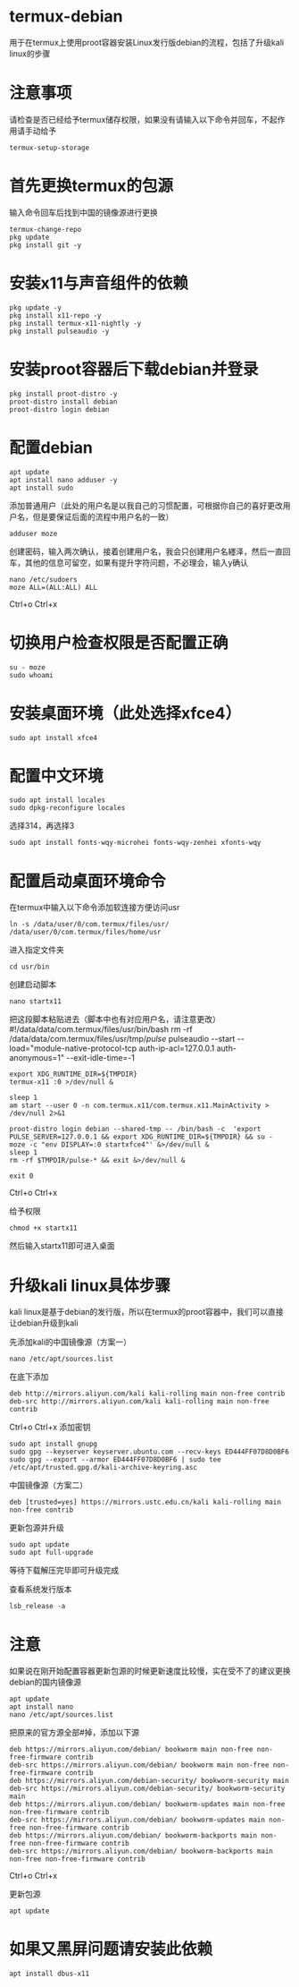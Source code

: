 # termux-debian
用于在termux上使用proot容器安装Linux发行版debian的流程，包括了升级kali linux的步骤
# 注意事项
请检查是否已经给予termux储存权限，如果没有请输入以下命令并回车，不起作用请手动给予

    termux-setup-storage

# 首先更换termux的包源
输入命令回车后找到中国的镜像源进行更换

    termux-change-repo
    pkg update
    pkg install git -y

# 安装x11与声音组件的依赖

    pkg update -y
    pkg install x11-repo -y
    pkg install termux-x11-nightly -y
    pkg install pulseaudio -y
    
# 安装proot容器后下载debian并登录

    pkg install proot-distro -y
    proot-distro install debian
    proot-distro login debian

# 配置debian

    apt update
    apt install nano adduser -y
    apt install sudo

添加普通用户（此处的用户名是以我自己的习惯配置，可根据你自己的喜好更改用户名，但是要保证后面的流程中用户名的一致）

    adduser moze

创建密码，输入两次确认，接着创建用户名，我会只创建用户名纆泽，然后一直回车，其他的信息可留空，如果有提升字符问题，不必理会，输入y确认

    nano /etc/sudoers
    moze ALL=(ALL:ALL) ALL

Ctrl+o Ctrl+x

# 切换用户检查权限是否配置正确

    su - moze
    sudo whoami

# 安装桌面环境（此处选择xfce4）

    sudo apt install xfce4

# 配置中文环境

    sudo apt install locales
    sudo dpkg-reconfigure locales

选择314，再选择3

    sudo apt install fonts-wqy-microhei fonts-wqy-zenhei xfonts-wqy

# 配置启动桌面环境命令

在termux中输入以下命令添加软连接方便访问usr

    ln -s /data/user/0/com.termux/files/usr/ /data/user/0/com.termux/files/home/usr
进入指定文件夹

    cd usr/bin

创建启动脚本

    nano startx11

把这段脚本粘贴进去（脚本中也有对应用户名，请注意更改）
    #!/data/data/com.termux/files/usr/bin/bash
    rm -rf /data/data/com.termux/files/usr/tmp/*pulse*
    pulseaudio --start --load="module-native-protocol-tcp auth-ip-acl=127.0.0.1 auth-anonymous=1" --exit-idle-time=-1

    export XDG_RUNTIME_DIR=${TMPDIR}
    termux-x11 :0 >/dev/null &

    sleep 1
    am start --user 0 -n com.termux.x11/com.termux.x11.MainActivity > /dev/null 2>&1

    proot-distro login debian --shared-tmp -- /bin/bash -c  'export PULSE_SERVER=127.0.0.1 && export XDG_RUNTIME_DIR=${TMPDIR} && su - moze -c "env DISPLAY=:0 startxfce4"' &>/dev/null &
    sleep 1
    rm -rf $TMPDIR/pulse-* && exit &>/dev/null &

    exit 0

Ctrl+o Ctrl+x

给予权限

    chmod +x startx11

然后输入startx11即可进入桌面
# 升级kali linux具体步骤
kali linux是基于debian的发行版，所以在termux的proot容器中，我们可以直接让debian升级到kali

先添加kali的中国镜像源（方案一）

    nano /etc/apt/sources.list

在底下添加

    deb http://mirrors.aliyun.com/kali kali-rolling main non-free contrib
    deb-src http://mirrors.aliyun.com/kali kali-rolling main non-free contrib

Ctrl+o Ctrl+x
添加密钥

    sudo apt install gnupg
    sudo gpg --keyserver keyserver.ubuntu.com --recv-keys ED444FF07D8D0BF6
    sudo gpg --export --armor ED444FF07D8D0BF6 | sudo tee /etc/apt/trusted.gpg.d/kali-archive-keyring.asc

中国镜像源（方案二）

    deb [trusted=yes] https://mirrors.ustc.edu.cn/kali kali-rolling main non-free contrib



更新包源并升级

    sudo apt update
    sudo apt full-upgrade

等待下载解压完毕即可升级完成

查看系统发行版本

    lsb_release -a

# 注意
如果说在刚开始配置容器更新包源的时候更新速度比较慢，实在受不了的建议更换debian的国内镜像源

    apt update
    apt install nano
    nano /etc/apt/sources.list

把原来的官方源全部#掉，添加以下源

    deb https://mirrors.aliyun.com/debian/ bookworm main non-free non-free-firmware contrib
    deb-src https://mirrors.aliyun.com/debian/ bookworm main non-free non-free-firmware contrib
    deb https://mirrors.aliyun.com/debian-security/ bookworm-security main
    deb-src https://mirrors.aliyun.com/debian-security/ bookworm-security main
    deb https://mirrors.aliyun.com/debian/ bookworm-updates main non-free non-free-firmware contrib
    deb-src https://mirrors.aliyun.com/debian/ bookworm-updates main non-free non-free-firmware contrib
    deb https://mirrors.aliyun.com/debian/ bookworm-backports main non-free non-free-firmware contrib
    deb-src https://mirrors.aliyun.com/debian/ bookworm-backports main non-free non-free-firmware contrib

Ctrl+o Ctrl+x

更新包源

    apt update

# 如果又黑屏问题请安装此依赖

    apt install dbus-x11
